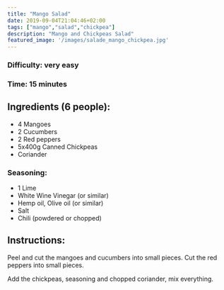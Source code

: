 ```yaml
---
title: "Mango Salad"
date: 2019-09-04T21:04:46+02:00
tags: ["mango","salad","chickpea"]
description: "Mango and Chickpeas Salad"
featured_image: '/images/salade_mango_chickpea.jpg'
---
```


### Difficulty: very easy
### Time: 15 minutes


## Ingredients (6 people):
- 4 Mangoes
- 2 Cucumbers
- 2 Red peppers
- 5x400g  Canned Chickpeas
- Coriander



### Seasoning:
- 1 Lime
- White Wine Vinegar (or similar)
- Hemp oil, Olive oil (or similar)
- Salt
- Chili (powdered or chopped)

## Instructions:

Peel and cut the mangoes and cucumbers into small pieces. Cut the red peppers into small pieces.

Add the chickpeas, seasoning and chopped coriander, mix everything. 


